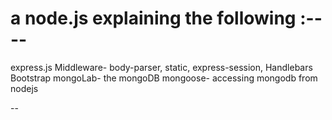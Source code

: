 # a node.js explaining the following :----
   express.js
   Middleware- body-parser, static, express-session, Handlebars
   Bootstrap 
   mongoLab- the mongoDB 
   mongoose- accessing mongodb from nodejs

-- 




